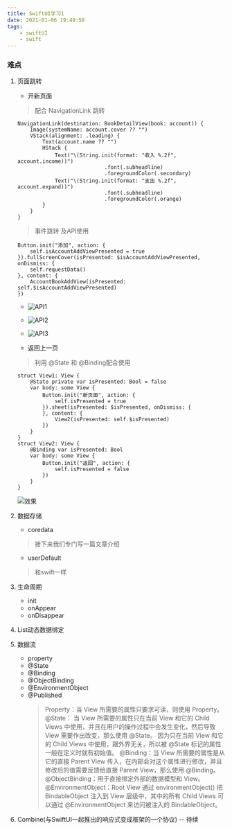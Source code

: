 ```yaml
---
title: SwiftUI学习1
date: 2021-01-06 19:49:58
tags: 
    - swiftUI
    - swift
---
```

### 难点
1. 页面跳转
   - 开新页面 
    >配合 NavigationLink 跳转
    ```
    NavigationLink(destination: BookDetailView(book: account)) {
        Image(systemName: account.cover ?? "")
        VStack(alignment: .leading) {
            Text(account.name ?? "")
            HStack {
                Text("\(String.init(format: "收入 %.2f", account.income))")
                                .font(.subheadline)
                                .foregroundColor(.secondary)
                Text("\(String.init(format: "支出 %.2f", account.expand))")
                                .font(.subheadline)
                                .foregroundColor(.orange)
            }
        }
    }
    ```
    <!-- more -->

    > 事件跳转 及API使用 
    ```
    Button.init("添加", action: {
        self.isAccountAddViewPresented = true
    }).fullScreenCover(isPresented: $isAccountAddViewPresented, onDismiss: {
        self.requestData()
    }, content: {
        AccountBookAddView(isPresented: self.$isAccountAddViewPresented)
    })
    ```
   - ![API1](1.1_API.png)
   - ![API2](1.1_02_API.png)
   - ![API3](1.1_03_API.png)
  
   - 返回上一页
    > 利用 @State 和 @Binding配合使用
    ```
    struct View1: View {
        @State private var isPresented: Bool = false
        var body: some View {
            Button.init("新页面", action: {
                self.isPresented = true
            }).sheet(isPresented: $isPresented, onDismiss: {
            }, content: {
                View2(isPresented: self.$isPresented)
            })
        }
    }
    struct View2: View {
        @Binding var isPresented: Bool
        var body: some View {
            Button.init("返回", action: {
                self.isPresented = false
            })
        }
    }
    ```
    ![效果](1.1.1_01.gif)

2. 数据存储
   - coredata
    > 接下来我们专门写一篇文章介绍
   - userDefault
    > 和swift一样
3. 生命周期
   - init
   - onAppear
   - onDisappear
4. List动态数据绑定
5. 数据流
   - property
   - @State
   - @Binding
   - @ObjectBinding
   - @EnvironmentObject
   - @Published
        > Property：当 View 所需要的属性只要求可读，则使用 Property。
@State： 当 View 所需要的属性只在当前 View 和它的 Child Views 中使用，并且在用户的操作过程中会发生变化，然后导致 View 需要作出改变，那么使用 @State。 因为只在当前 View 和它的 Child Views 中使用，跟外界无关，所以被 @State 标记的属性一般在定义时就有初始值。
@Binding：当 View 所需要的属性是从它的直接 Parent View 传入，在内部会对这个属性进行修改，并且修改后的值需要反馈给直接 Parent View，那么使用 @Binding。
@ObjectBinding：用于直接绑定外部的数据模型和 View。
@EnvironmentObject：Root View 通过 environmentObject() 把 BindableObject 注入到 View 层级中，其中的所有 Child Views 可以通过 @EnvironmentObject 来访问被注入的 BindableObject。


1. Combine(与SwiftUI一起推出的响应式变成框架的一个协议) 
   -- 待续

